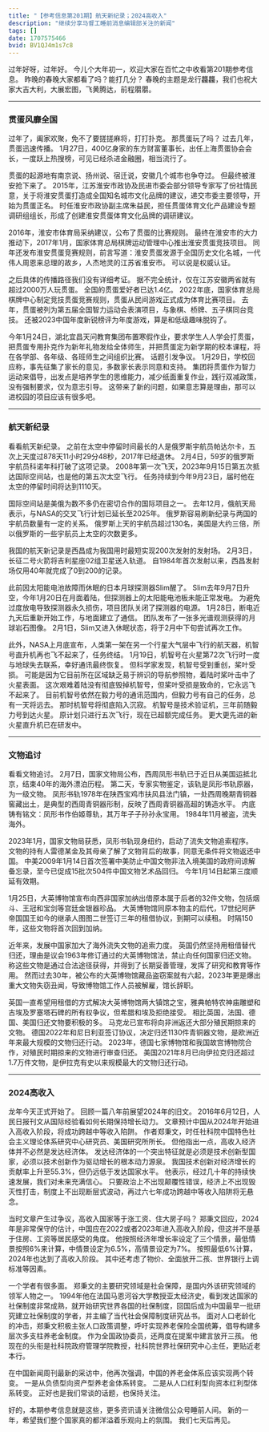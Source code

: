 ```yaml
---
title: "【参考信息第201期】航天新纪录；2024高收入"
description: "继续分享马督工睡前消息编辑部关注的新闻"
tags: []
date: 1707575466
bvid: BV1QJ4m1s7c8
---
```

过年好呀，过年好。
今儿个大年初一，欢迎大家在百忙之中收看第201期参考信息。
昨晚的春晚大家都看了吗？能打几分？
春晚的主题是龙行龘龘，我们也祝大家大吉大利，大展宏图，飞黄腾达，前程朤朤。

---

### 贯蛋风靡全国

过年了，阖家欢聚，免不了要搓搓麻将，打打扑克。
那贯蛋玩了吗？
过去几年，贯蛋迅速传播。
1月27日，400亿身家的东方财富董事长，出任上海贯蛋协会会长，一度跃上热搜榜，可见已经杀进金融圈，相当流行了。

贯蛋的起源地有南京说、扬州说、宿迁说，安徽几个城市也争夺过。
但最终被淮安抢下来了。
2015年，江苏淮安市政协及民进市委会部分领导专家写了份社情民意，关于将淮安贯蛋打造成全国知名城市文化品牌的建议，递交市委主要领导，开始为贯蛋正名。
时任淮安市政协副主席朱益民，担任贯蛋体育文化产品建设专题调研组组长，形成了创建淮安贯蛋体育文化品牌的调研建议。

2016年，淮安市体育局采纳建议，公布了贯蛋的比赛规则。
最终在淮安市的大力推动下，2017年1月，国家体育总局棋牌运动管理中心推出淮安贯蛋竞技项目。
同年还发布淮安贯蛋竞赛规则，前言写道：淮安贯蛋发源于全国历史文化名城，一代伟人周恩来总理的故乡，人杰地灵的江苏省淮安市。
可以说是权威认证。

之后具体的传播路径我们没有详细考证。
据不完全统计，仅在江苏安徽两省就有超过2000万人玩贯蛋。
全国的贯蛋爱好者已达1.4亿。
2022年底，国家体育总局棋牌中心制定竞技贯蛋竞赛规则，贯蛋从民间游戏正式成为体育比赛项目。
去年，贯蛋被列为第五届全国智力运动会表演项目，与象棋、桥牌、五子棋同台竞技。
还被2023中国年度新锐榜评为年度游戏，算是和低级趣味脱钩了。

今年1月24日，湖北宜昌天问教育集团布置寒假作业，要求学生人人学会打贯蛋，把贯蛋专用扑克作为新年礼物发给全体师生，并把贯蛋定为新学期的校本课程，将在各学部、各年级、各班师生之间组织比赛。
话题引发争议。
1月29日，学校回应称，事先征集了家长的意见，多数家长表示同意和支持。
集团将贯蛋作为智力运动来倡导，出发点是培养学生的思维能力，减少纸面重复作业，践行双减政策，没有强制要求，仅为意志引导。
这带来了新的问题，如果意志算是理由，那可以进校园的项目应该有很多吧。

---

### 航天新纪录

看看航天新纪录。
之前在太空中停留时间最长的人是俄罗斯宇航员帕达尔卡，五次上天度过878天11小时29分48秒，2017年已经退休。
2月4日，59岁的俄罗斯宇航员科诺年科打破了这项记录。
2008年第一次飞天，2023年9月15日第五次抵达国际空间站，也是他的第五次太空飞行。
任务持续到今年9月23日，届时他在太空的停留时间将达到1110天。

国际空间站是美俄为数不多仍在密切合作的国际项目之一。
去年12月，俄航天局表示，与NASA的交叉飞行计划已延长至2025年。
俄罗斯容易刷新纪录与两国的宇航员数量有一定的关系。
俄罗斯上天的宇航员超过130名，美国是大约三倍，所以俄罗斯的一些宇航员上太空的次数更多。

我国的航天新记录是西昌成为我国用时最短实现200次发射的发射场。
2月3日，长征二号火箭将吉利星座02组卫星送入轨道。
自1984年首次发射以来，西昌发射场仅用40年就完成了0到200的记录。

此前因太阳能电池故障而休眠的日本月球探测器Slim醒了。
Slim去年9月7日升空，今年1月20日在月面着陆，但探测器上的太阳能电池板未能正常发电。
为避免过度放电导致探测器永久损伤，项目团队关闭了探测器的电源。
1月28日，断电近九天后重新开始工作，与地面建立了通信。
团队发布了一张多光谱观测获得的月球岩石图像。
2月1日，Slim又进入休眠状态，将于2月中下旬尝试再次工作。

此外，NASA上月底宣布，人类第一架在另一个行星大气层中飞行的航天器，机智号直升机再也飞不起来了，任务终结。
1月19日，机智号在火星第72次飞行时一度与地球失去联系，幸好通讯最终恢复。
但科学家发现，机智号受到重创，桨叶受损。
可能是因为它目前所在区域缺乏易于辨识的导航参照物，着陆时桨叶击中了火星表面。
这次艰难着陆没有彻底毁掉机智号，但桨叶受损是致命的，它永远飞不起来了。
目前机智号依然在毅力号的通讯范围内，但毅力号有自己的任务，总有一天将远去。
那时机智号将彻底陷入沉寂。
机智号是技术验证机，三年前随毅力号到达火星。
原计划只进行五次飞行，现在已超额完成任务。
更大更先进的新火星直升机已在研发中。

---

### 文物追讨

看看文物追讨。
2月7日，国家文物局公布，西周凤形书轨已于近日从美国运抵北京，结束40年的海外漂泊历程。
第二天，专家实物鉴定，该轨是凤形书轨原器，为一级文物。
凤形书轨1978年在陕西宝鸡市扶风县法门镇，一处西周晚期青铜器窖藏出土，是典型的西周青铜器形制，反映了西周青铜器高超的铸造水平。
内底铸有铭文：凤形书作伯姬尊轨，其万年子子孙孙永宝用。
1984年11月被盗，流失海外。

2023年1月，国家文物局获悉，凤形书轨现身纽约，启动了流失文物追索程序。
文物的持有人雷德某金及其母亲了解了文物背后的故事，同意无条件将文物返还中国。
中美2009年1月14日首次签署中美防止中国文物非法入境美国的政府间谅解备忘录，至今已促成15批次504件中国文物艺术品回归。
今年1月14日起第三度顺延有效期。

1月25日，大英博物馆宣布向西非国家加纳出借原本属于后者的32件文物，包括烟斗、王冠和宝剑等宫廷金银器珍品。
大英博物馆同原本物主的后代，17世纪阿萨帝国国王如今的继承人图图二世签订三年的租借协议，到期可以续租。
时隔150年，这些文物将首次回到加纳。

近年来，发展中国家加大了海外流失文物的追索力度。
英国仍然坚持用租借替代归还，理由是议会1963年修订通过的大英博物馆法，禁止向任何国家归还文物。
称这些文物是通过合法途径获得，并得到了长期妥善管理，发挥了研究和教育等作用。
然而过去30年，被公布的大英博物馆藏品盗窃案就有六起，2023年更是爆出重大文物失窃丑闻，导致博物馆工作人员被解雇，馆长辞职。

英国一直希望用租借的方式解决大英博物馆两大镇馆之宝，雅典帕特农神庙雕塑和古埃及罗塞塔石碑的所有权争议，但希腊和埃及拒绝接受。
相比英国，法国、德国、美国归还文物要积极的多。
马克龙已宣布将向非洲返还大部分殖民期掠来的文物。
德国2022年和尼日利亚签订协议，决定归还1130件青铜器文物，是欧洲近年来最大规模的文物归还行动。
2023年，德国七家博物馆和我国故宫博物院合作，对殖民时期掠来的文物进行审查归还。
美国2021年8月已向伊拉克归还超过1.7万件文物，是伊拉克有史以来规模最大的文物归还行动。

---

### 2024高收入

龙年今天正式开始了。
回顾一篇八年前展望2024年的旧文。
2016年6月12日，人民日报刊文从国际经验看如何长期保持增长动力。
文章预计中国从2024年开始进入高收入阶段，将成功跨越中等收入陷阱。
作者郑秉文，时任社科院中国特色社会主义理论体系研究中心研究员、美国研究所所长。
但他指出一点，高收入经济体并不必然是发达经济体。
发达经济体的一个突出特征就是必须是技术创新型国家，必须以技术创新作为驱动增长的根本动力源泉。
我国技术创新对经济增长的贡献率上升至55.3%，但仍远低于发达国家水平。
他表示，经过几十年的持续快速发展，我们对未来充满信心。
只要政治上不出现颠覆性错误，经济上不出现毁灭性打击，制度上不出现断层式波动，再过六七年成功跨越中等收入陷阱将无悬念。

当时文章产生过争议，高收入国家等于涨工资、住大房子吗？
郑秉文回应，2024年是非常保守的估计，中国应在2022或者2023年进入高收入阶段，但这并不是基于住房、工资等居民感受的角度。
他按照经济年增长率设定了三个情景，最低情景按照6%来计算，中情景设定为6.5%，高情景设定为7%。
按照最低6%计算，2024年也达到了高收入阶段。
其中还考虑了物价、全面放开二孩、世界银行上调标准等因素。

一个学者有很多面。
郑秉文的主要研究领域是社会保障，是国内外该研究领域的领军人物之一。
1994年他在法国马恩河谷大学教授亚太经济史，看到发达国家的社保制度非常成熟，就开始研究世界各国的社保制度，回国后成为中国最早一批研究建立社保制度的学者，并主编了当代社会保障制度研究丛书。
面对人口老龄化的冲击，郑秉文积极主张人口政策调整，呼吁实现养老保险全国统筹，倡导构建多层次多支柱养老金制度。
作为全国政协委员，还两度在提案中建言放开三孩。
他现在的头衔是社科院政府管理学院教授，社科院世界社保研究中心主任，更贴近老本行。

在中国新闻周刊最新的采访中，他再次强调，中国的养老金体系应该实现两个转变。
一是从负债型向资产型养老金体系转变。
二是从人口红利型向资本红利型体系转变。
正好也是我们常谈的话题，也保持关注。

好的，本期参考信息就是这些，更多资讯请关注微信公众号睡前人间。
新的一年，希望我们整个国家真的都洋溢着乐观向上的氛围。
我们七天后再见。

